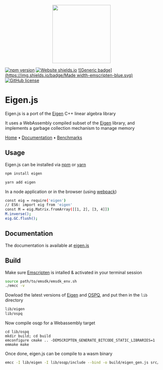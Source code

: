 <p align="center">
  <img width="192" src="https://user-images.githubusercontent.com/12652154/71167221-945de480-2254-11ea-97ba-faadc933ed4f.png">
</p>

[![npm version](https://badge.fury.io/js/eigen.svg)](https://badge.fury.io/js/eigen)
[![Website shields.io](https://img.shields.io/website-up-down-green-red/http/shields.io.svg)](http://shields.io/)
[![Generic badge](https://img.shields.io/badge/Made width-emscripten-blue.svg)](https://github.com/emscripten-core/emscripten)
[![GitHub license](https://img.shields.io/github/license/Naereen/StrapDown.js.svg)](https://github.com/Naereen/StrapDown.js/blob/master/LICENSE)

# Eigen.js

Eigen.js is a port of the [Eigen](https://eigen.tuxfamily.org/) C++ linear algebra library

It uses a WebAssembly compiled subset of the [Eigen](https://eigen.tuxfamily.org/) library, and implements a garbage collection mechanism to manage memory

[Home]() • [Documentation]() • [Benchmarks]()

## Usage

Eigen.js can be installed via [npm](https://www.npmjs.com/package/eigen) or [yarn](https://yarnpkg.com/en/package/eigen)

```bash
npm install eigen
```

```bash
yarn add eigen
```

In a node application or in the browser (using [webpack](https://webpack.js.org/))

```bash
const eig = require('eigen')
// ES6: import eig from 'eigen'
const M = eig.Matrix.fromArray([[1, 2], [3, 4]])
M.inverse();
eig.GC.flush();
```

## Documentation

The documentation is available at [eigen.js]()

## Build

Make sure [Emscripten](https://emscripten.org/docs/getting_started/Tutorial.html) is intalled & activated in your terminal session

```bash
source path/to/emsdk/emsdk_env.sh
./emcc -v
```

Dowload the latest versions of [Eigen](https://gitlab.com/libeigen/eigen/-/releases/) and [OSPQ](https://github.com/oxfordcontrol/osqp/), and put then in the `lib` directory

```bash
lib/eigen
lib/ospq
```

Now compile osqp for a Webassembly target

```
cd lib/ospq
mkdir build; cd build
emconfigure cmake .. -DEMSCRIPTEN_GENERATE_BITCODE_STATIC_LIBRARIES=1
emmake make
```

Once done, eigen.js can be compile to a wasm binary

```bash
emcc -I lib/eigen -I lib/osqp/include --bind -o build/eigen_gen.js src/cpp/embind.cc -Isrc ./lib/osqp/build/out/libosqp.bc -s DISABLE_EXCEPTION_CATCHING=0 -s ASSERTIONS=0 -O3 -s ALLOW_MEMORY_GROWTH=1
```
